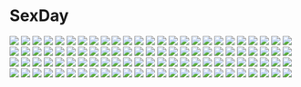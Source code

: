 # SexDay
![](https://konachan.com/jpeg/9328661cc38408dc31ca4939170136dc/Konachan.com%20-%2096352%20blush%20breasts%20fingering%20food%20game_cg%20long_hair%20masturbation%20nipples%20orangette%20panties%20purple_eyes%20pussy_juice%20red_hair%20topless%20underwear.jpg)
![](https://konachan.com/jpeg/33545ca9a3d9cc95f257cb30bddf9cbf/Konachan.com%20-%20240498%20animal_ears%20blonde_hair%20foxgirl%20hug%20kagamine_len%20kagamine_rin%20male%20purple_eyes%20short_hair%20tagme_%28artist%29%20tail%20vocaloid.jpg)
![](https://konachan.com/image/56530f2e4c9d58bfe44aba10b0275583/Konachan.com%20-%2082814%20animal%20barefoot%20bed%20book%20dog%20fullmetal_alchemist%20riza_hawkeye%20vector%20watermark%20winry_rockbell.jpg)
![](https://konachan.com/image/3dac34d383580afc1df03850940fbbe2/Konachan.com%20-%20173866%202girls%20aner_%28qqan00%29%20ass%20black_hair%20blue_eyes%20kill_la_kill%20kiryuin_satsuki%20long_hair%20matoi_ryuuko%20short_hair%20sword%20thighhighs%20uniform%20weapon.jpg)
![](https://konachan.com/image/5efd1b73d80181664f23582450988800/Konachan.com%20-%2098806%20kaname_madoka%20mahou_shoujo_madoka_magica.jpg)
![](https://konachan.com/jpeg/6884b6c3d175b8b474c465b1128a60a2/Konachan.com%20-%2085831%20animal_ears%20blue_hair%20chibi%20cirno%20fairy%20fang%20gradient%20ookami_to_koushinryou%20parody%20reku%20short_hair%20tail%20touhou%20wings%20wolfgirl.jpg)
![](https://konachan.com/jpeg/1f6075dcceb3bd14f38e7411fd9d3dfe/Konachan.com%20-%20154423%20aaaa%20breasts%20brown_eyes%20nipples%20no_bra%20white.jpg)
![](https://konachan.com/image/390687b7547845b84c0ebedc3eab7da9/Konachan.com%20-%20216532%20anthropomorphism%20blush%20bow%20boyogo%20gloves%20industrial%20kantai_collection%20polychromatic%20signed%20sketch%20yuubari_%28kancolle%29.jpg)
![](https://konachan.com/image/533653c475dd45bb47e523eb2dac10e4/Konachan.com%20-%20176029%203d%20a4size%20flowers%20grass%20landscape%20nobody%20original%20scenic%20shade%20tree.jpg)
![](https://konachan.com/jpeg/10c44022ef3d4bbe0c7ab9fe6bd832b7/Konachan.com%20-%20220771%202girls%20apple%20blonde_hair%20blue_eyes%20cherry%20cropped%20crossover%20food%20fruit%20kantoku%20kneehighs%20long_hair%20petals%20scan%20shirt%20skirt%20strawberry%20thighhighs%20tie.jpg)
![](https://konachan.com/jpeg/7f9a7785aebb93a552c548470d33555f/Konachan.com%20-%20267024%20blonde_hair%20blush%20breast_hold%20breasts%20brown_eyes%20cleavage%20fate_grand_order%20fate_%28series%29%20gendo0032%20gray_hair%20japanese_clothes%20no_bra%20okita_souji_alter.jpg)
![](https://konachan.com/image/35eb4a5fa94a4dda04e0190524abafbb/Konachan.com%20-%20223897%20anthropomorphism%20blue_eyes%20blush%20close%20condom%20gray_hair%20hamakaze_%28kancolle%29%20kantai_collection%20rensanma%20short_hair%20wet%20wristwear.jpg)
![](https://konachan.com/image/b8cfe22951c4eaf3aaacbbee75caf421/Konachan.com%20-%2083476%20archer%20black_eyes%20dark_skin%20dress%20fang%20fate_extra%20foxgirl%20green_eyes%20group%20long_hair%20male%20pink_hair%20ponytail%20ribbons%20short_hair%20water%20white_hair.jpg)
![](https://konachan.com/jpeg/2938a29df98080da46616c8b5821139b/Konachan.com%20-%20302247%202girls%20gunp%20hug%20no_bra%20nopan%20open_shirt%20school_uniform%20shinjou_akane%20ssss.gridman%20takarada_rikka%20yuri.jpg)
![](https://konachan.com/jpeg/201c1475455648926bf95036191256f3/Konachan.com%20-%20285148%20blush%20braids%20breasts%20brown_eyes%20cleavage%20close%20clouds%20fire_emblem%20gray_hair%20leonmandala%20long_hair%20necklace%20sky%20twintails%20water%20wet.jpg)
![](https://konachan.com/image/1b4b8c89044e8bd8f632034f62fd4b76/Konachan.com%20-%20201196%20blush%20bra%20breast_hold%20breasts%20brown_hair%20calendar%20chien%20cleavage%20panties%20purple_eyes%20shiwasu_horio%20striped_panties%20suzuki_kasumi%20underwear.jpg)
![](https://konachan.com/image/cb078b87c43e3143808bbd1d706d7c80/Konachan.com%20-%2078844%20celty_sturluson%20clouds%20durarara%21%21%20moon%20motorcycle%20night%20stars.jpg)
![](https://konachan.com/jpeg/d96d41c77803e4fa421cbafaeaa79228/Konachan.com%20-%20182557%20119%20blonde_hair%20bow%20dress%20glasses%20green_eyes%20hat%20kirisame_marisa%20long_hair%20pink_eyes%20touhou%20witch%20witch_hat%20wristwear.jpg)
![](https://konachan.com/jpeg/940750f4b880f35acfe4a15ea3b9b265/Konachan.com%20-%20232477%20bicolored_eyes%20blonde_hair%20breasts%20long_hair%20nude%20original%20pointed_ears%20shiraha_%28pixiv10239953%29%20thighhighs.jpg)
![](https://konachan.com/image/f4ac78f98b770ff46ce0591cf7e11dbb/Konachan.com%20-%20224754%20aqua_eyes%20aqua_hair%20gloves%20headdress%20knife%20maid%20panzixi70%20rem_%28re%3Azero%29%20re%3Azero_kara_hajimeru_isekai_seikatsu%20short_hair%20stockings.jpg)
![](https://konachan.com/jpeg/fc39008dc0ad3e7b14d9753853056f4e/Konachan.com%20-%20162813%202girls%20bra%20breasts%20cropped%20hatori_piyoko%20hook%20nipples%20open_shirt%20panties%20panty_pull%20school_uniform%20suzunae_houmi%20underwear%20yatsuka_itsuki.jpg)
![](https://konachan.com/image/ce7e4fbff76df613ff50a15dcfb8d981/Konachan.com%20-%2082665%20bra%20breasts%20cleavage%20hatsune_miku%20long_hair%20open_shirt%20pompier%20twintails%20underwear%20vocaloid.jpg)
![](https://konachan.com/image/ed173132865ed7785516935b31f933e6/Konachan.com%20-%20170534%20blonde_hair%20blue_eyes%20brown_eyes%20car%20chinese_clothes%20chinese_dress%20eyepatch%20haku_%28sabosoda%29%20original%20twintails%20white.jpg)
![](https://konachan.com/jpeg/0ffccffcbcfc9a458500dbf1c99a3166/Konachan.com%20-%20121296%20brown_hair%20hakurei_reimu%20japanese_clothes%20long_hair%20miko%20red_eyes%20touhou%20transparent%20vector.jpg)
![](https://konachan.com/image/db8cf11829161825054b8c9fd60e8b11/Konachan.com%20-%20153293%20blush%20breasts%20cleavage%20dress%20fang%20long_hair%20original%20purple_eyes%20tears%20usagihime%20white_hair.jpg)
![](https://konachan.com/image/3e8e96081bd5aca8475d269c93ae4176/Konachan.com%20-%2019691%20hayase_mitsuki%20kimi_ga_nozomu_eien%20suzumiya_haruka.jpg)
![](https://konachan.com/image/b45324d4273045b93bcf17f5e11f6785/Konachan.com%20-%20134798%20bandage%20black_hair%20cigarette%20eyepatch%20gray_hair%20group%20gun%20jormungand%20knife%20lehm_brick%20long_hair%20navel%20short_hair%20tie%20uniform%20weapon%20white_hair.jpg)
![](https://konachan.com/jpeg/eb9e03814bdbf0dc6475269f855d550e/Konachan.com%20-%20121706%20bed%20blush%20breasts%20game_cg%20ima_mo_itsuka_mo_faruna_runa%20kamiya_tomoe%20nipples%20panties%20short_hair%20thighhighs%20topless%20underwear.jpg)
![](https://konachan.com/image/4e7ae8184dc80f252673c2d2a67f2bd2/Konachan.com%20-%2069015%20bikini%20blue_hair%20breasts%20cleavage%20long_hair%20red_eyes%20selvaria_bles%20shuugetsu_karasu%20sky%20swimsuit%20valkyria_chronicles.jpg)
![](https://konachan.com/jpeg/d5bb8dc70d05129a001fb88c56da309b/Konachan.com%20-%20266520%20animal_ears%20blush%20breasts%20brown_eyes%20foxgirl%20gray_hair%20japanese_clothes%20long_hair%20maze_yuri%20nipples%20no_bra%20original%20tail.jpg)
![](https://konachan.com/image/ab6d18d83e6d772494d8f8712c218708/Konachan.com%20-%2066226%20hatsune_miku%20twintails%20vocaloid.jpg)
![](https://konachan.com/image/94520760e0ff73c2ec6f18d4265ffe3a/Konachan.com%20-%2078897%20aliasing%20blue_hair%20food%20grass%20haotone_tsubasa%20hontani_kanae%20kisaragi_gold_star%20long_hair%20purple_eyes%20saga_planets%20scan%20water.jpg)
![](https://konachan.com/image/deb2389f2fb53e1b24fb4c42622f5d53/Konachan.com%20-%20178095%20blue_eyes%20blush%20bow%20brown_eyes%20brown_hair%20crying%20eyepatch%20gloves%20group%20halo%20hat%20headband%20hellshock%20mask%20ponytail%20short_hair%20skirt%20tears%20yellow_eyes.jpg)
![](https://konachan.com/jpeg/b7c9c650ff98ab11e2797c1d90a0ac8a/Konachan.com%20-%20264635%20brown_hair%20gloves%20gun_gale_online%20hat%20hazuki_%28sutasuta%29%20kohiruimaki_karen%20llenn_%28sao%29%20military%20pink%20pink_eyes%20short_hair%20sword_art_online%20uniform.jpg)
![](https://konachan.com/image/f8c47764993b768ee8afbb6f8d56ab26/Konachan.com%20-%20133277%20all_male%20bellezza_felutia%20bicolored_eyes%20black_hair%20feathers%20male%20original%20school_uniform%20sword%20trap%20weapon%20wings%20xephonia.jpg)
![](https://konachan.com/image/bcaac602a062be3a8344135bfd394950/Konachan.com%20-%20161538%20a082%20armor%20azur_%28fire_emblem%29%20fire_emblem%20flowers%20hug%20olivia_%28fire_emblem%29%20petals%20sword%20weapon.jpg)
![](https://konachan.com/jpeg/b0d1d514e841d21f0b437e23f53212de/Konachan.com%20-%20190438%202girls%20aliasing%20apple%20barefoot%20bikini%20breasts%20cleavage%20food%20fruit%20green_eyes%20headphones%20long_hair%20short_hair%20swimsuit%20twins%20vocaloid%20wristwear.jpg)
![](https://konachan.com/image/0ac039233a0a3e05d7f2f6febfbbee3b/Konachan.com%20-%2047199%20bike_shorts%20bra%20breasts%20cameltoe%20hayate_no_gotoku%20katsura_hinagiku%20katsura_yukiji%20panties%20ruschuto%20shorts%20thighhighs%20underwear%20yuri.jpg)
![](https://konachan.com/image/5f448050aaf1c59ca2ea95409f2a5b45/Konachan.com%20-%20213206%20ass%20black_hair%20blake_belladonna%20bow%20cross_akiha%20long_hair%20pantyhose%20rwby%20shorts%20sword%20weapon%20yellow_eyes.jpg)
![](https://konachan.com/jpeg/8b2798a2594f155bbfc2442aefe8393c/Konachan.com%20-%20145069%20aqua_eyes%20black_hair%20blush%20favorite%20game_cg%20glasses%20irotoridori_no_sekai%20kisaragi_mio%20long_hair%20red_hair%20ribbons%20shida_kazuhiro%20skirt.jpg)
![](https://konachan.com/jpeg/7b26b4d8a4f8c8c087b718394aa6f7ef/Konachan.com%20-%20286239%20animal_ears%20building%20city%20clouds%20dyolf%20gun%20headphones%20mecha%20original%20pantyhose%20scenic%20signed%20skirt%20sky%20sunset%20weapon.jpg)
![](https://konachan.com/image/eadbc6a7c78c31c4905d919e450ef533/Konachan.com%20-%2030100%20aka%20chu-chu%20nekoneko_soft%20sky%20wings.jpg)
![](https://konachan.com/image/f2c866da2f8ac97154ef67956481d002/Konachan.com%20-%20134074%2024_%2824phage%29%202girls%20dress%20flowers%20school_uniform%20tagme_%28character%29.jpg)
![](https://konachan.com/jpeg/4496aaeac66256d6002cc359e3cbb622/Konachan.com%20-%2082316%20blonde_hair%20clouds%20dress%20flandre_scarlet%20hat%20lulu_season%20moon%20red_eyes%20stars%20touhou%20vampire%20wings.jpg)
![](https://konachan.com/image/35a69a75503d74e025969f662b62d671/Konachan.com%20-%2048351%20akiyama_mio%20animal_ears%20bunny_ears%20bunnygirl%20k-on%21%20microphone%20nanao.jpg)
![](https://konachan.com/jpeg/bbdc7c9d0a825eeeac63464a294792b9/Konachan.com%20-%20257709%20anthropomorphism%20barefoot%20brown_hair%20glasses%20green_eyes%20headband%20long_hair%20navel%20no_bra%20panties%20shirt_lift%20underboob%20underwear%20yuuji_%28and%29.jpg)
![](https://konachan.com/image/7aed018026125bc4b9e8467ee92fb67e/Konachan.com%20-%20111183%20blush%20game_cg%20kitamikado_ayaka%20long_hair%20no_bra%20open_shirt%20princess_evangile%20purple_eyes%20yamakaze_ran.jpg)
![](https://konachan.com/image/7488aaade3509edc1f6b02335e89159e/Konachan.com%20-%20108171%20black_hair%20long_hair%20mask%20onigunsou%20tagme%20weapon.jpg)
![](https://konachan.com/jpeg/2c08a81b20a95f5736abdd12650d736a/Konachan.com%20-%20284778%20animal%20bikini%20bird%20breasts%20brown_eyes%20clouds%20cropped%20foxgirl%20hat%20long_hair%20pink_hair%20sky%20swim_ring%20swimsuit%20tail%20umbrella%20water%20wet%20wristwear.jpg)
![](https://konachan.com/image/3c4651a06587c25578ad777ceec7054f/Konachan.com%20-%20257738%20anthropomorphism%20ayanami_%28azur_lane%29%20azur_lane%20tatapopo.jpg)
![](https://konachan.com/image/fba030ea6b83e924e2d2884dba5a1e8c/Konachan.com%20-%20299990%20akiru_%28igel-flutter%29%20blush%20brown_eyes%20brown_hair%20group%20kneehighs%20original%20ponytail%20school_uniform%20short_hair%20skirt%20socks.jpg)
![](https://konachan.com/image/7bb24a913213b8e05696a5ab180716c0/Konachan.com%20-%2015620%20ciel%20shingetsutan_tsukihime.jpg)
![](https://konachan.com/image/3309b9bf2daf37ca33e8711def3104e8/Konachan.com%20-%20251395%20animal%20aqua_eyes%20bird%20blush%20breasts%20brown_hair%20feathers%20flowers%20headdress%20idolmaster%20petals%20ribbons%20sagisawa_fumika%20terumii%20wedding_attire.jpg)
![](https://konachan.com/image/f116d20bf8aa1615398bc3ba4122484d/Konachan.com%20-%2029961%20ichigo_mashimaro%20itou_chika%20itou_nobue%20matsuoka_miu%20sakuragi_matsuri.jpg)
![](https://konachan.com/jpeg/5dfb4be07ab49cf7a5b7b28e6cd048e8/Konachan.com%20-%20202556%202girls%20ayase_eri%20blonde_hair%20blush%20karory%20love_live%21_school_idol_project%20nishikino_maki%20ponytail%20red_hair%20scan%20thighhighs.jpg)
![](https://konachan.com/jpeg/a9def8c4051cddaab2b10a26893771cd/Konachan.com%20-%2074071%20hatsune_miku%20katana%20sword%20twintails%20vocaloid%20weapon.jpg)
![](https://konachan.com/jpeg/7aea7e4364d57101be2e09f1e3c8afc0/Konachan.com%20-%20128554%20collar%20game_cg%20gray_hair%20long_hair%20makita_maki%20navel%20shinigami_no_testament%20vivi_alhazerd.jpg)
![](https://konachan.com/image/8afad19f30ad652c1f29a2b1544b8a00/Konachan.com%20-%20273858%20black_hair%20breasts%20building%20city%20cleavage%20clouds%20kusaka_kou%20necklace%20original%20purple_eyes%20short_hair%20sky%20sunset.jpg)
![](https://konachan.com/image/e4aa068485b20d272532170540136e77/Konachan.com%20-%20262127%20anthropomorphism%20aqua_eyes%20barefoot%20breasts%20fellatio%20fi-san%20gray_hair%20lactation%20long_hair%20nipples%20nude%20pussy%20sex%20spread_legs%20tentacles%20uncensored.jpg)
![](https://konachan.com/image/dd9ab4f8f549a29d66a326992c327460/Konachan.com%20-%2067609%20all_male%20black_hair%20ciel_phantomhive%20flowers%20gloves%20kuroshitsuji%20male%20red_eyes%20ribbons%20rose%20sebastian_michaelis%20short_hair.jpg)
![](https://konachan.com/image/a9bbc16a0e8ef826f34e63b5932b39b7/Konachan.com%20-%2080224%20hatsune_miku%20twintails%20vocaloid.jpg)
![](https://konachan.com/jpeg/397d5bf6558f39fa8d076f136a1c4ff0/Konachan.com%20-%20272076%20aqua_hair%20ass%20breasts%20brown_hair%20gloamy%20kiss%20mahou_shoujo_madoka_magica%20male%20miki_sayaka%20nipples%20nude%20short_hair%20white.jpg)
![](https://konachan.com/jpeg/bc894b1136ada0f18c8465b3205609bb/Konachan.com%20-%20136557%20bed%20blonde_hair%20blush%20breasts%20censored%20game_cg%20koiimo_sweet_days%20kyoukain_yurika%20long_hair%20nipples%20purple_eyes%20pussy%20sakana.jpg)
![](https://konachan.com/image/a5477c5b3af8420535508bff3b0c6da9/Konachan.com%20-%2084891%20asahina_mikuru%20clouds%20forest%20moon%20night%20pink_eyes%20pink_hair%20sky%20stars%20suzumiya_haruhi_no_yuutsu%20tree%20wink%20zuoyou.jpg)
![](https://konachan.com/jpeg/0bd44d378842a87d91302e8dc71069fd/Konachan.com%20-%20246694%20animal_ears%20aqua_hair%20blush%20cropped%20fellatio%20ferri_%28granblue_fantasy%29%20granblue_fantasy%20long_hair%20penis%20pubic_hair%20ricegnat%20uncensored%20yellow_eyes.jpg)
![](https://konachan.com/jpeg/54033837bdff8fac2633d2fb546b71d3/Konachan.com%20-%20269051%202girls%20animal_ears%20black_hair%20catgirl%20chocola_%28sayori%29%20game_cg%20loli%20long_hair%20nekopara%20neko_works%20sayori%20snow%20twintails%20vanilla_%28sayori%29%20white_hair.jpg)
![](https://konachan.com/jpeg/5cf662ae426e2bed6c987c78c23d8ca4/Konachan.com%20-%2089657%20animal_ears%20flandre_scarlet%20panties%20tahal%20tail%20thighhighs%20touhou%20underwear%20vampire%20wings.jpg)
![](https://konachan.com/jpeg/21621b5a113021239f9e2d4292203d4d/Konachan.com%20-%20157940%20bandage%20blood%20brown_hair%20city%20cross%20gloves%20gun%20ia%20original%20tagme%20tattoo%20vocaloid%20weapon.jpg)
![](https://konachan.com/jpeg/c664b9be9e9cd036d6daf842e3fa21c6/Konachan.com%20-%20257962%20breasts%20cc%20cleavage%20code_geass%20green_hair%20japanese_clothes%20long_hair%20rangetsu%20waifu2x%20yellow_eyes.jpg)
![](https://konachan.com/jpeg/4f5e8cb6a2deecb8d07140fd06d532d1/Konachan.com%20-%20190759%20ass%20bra%20breasts%20cleavage%20cropped%20long_hair%20original%20tetrapod%20underboob%20underwear.jpg)
![](https://konachan.com/jpeg/3708034d0f766bfaf65d2bdb8d6621c7/Konachan.com%20-%20172975%20angel%20breasts%20cleavage%20kazenokaze%20purple_eyes%20skirt%20thighhighs%20white_hair%20wings.jpg)
![](https://konachan.com/image/1663d51c893fc56ec4130753605e6fa6/Konachan.com%20-%2011829%202girls%20after%20blonde_hair%20blue_eyes%20brown_eyes%20cross%20headband%20necklace%20orange_hair%20ponytail%20school_uniform%20shiomiya_kanami%20shoujo_ai%20taka_tony.jpg)
![](https://konachan.com/jpeg/7b8f9a0375e8f899f05873c14af74e00/Konachan.com%20-%20207382%20dress%20fire%20male%20nanomortis%20original%20skirt%20wings.jpg)
![](https://konachan.com/image/169fba057f745192bcd2d59fec9a4cb6/Konachan.com%20-%20116416%20kannatsuki_noboru%20shinkyoku_soukai_polyphonica%20tagme.jpg)
![](https://konachan.com/image/b5dec5493399b9b8da96a78119b44d6d/Konachan.com%20-%2033173%20barefoot%20bed%20breasts%20cleavage%20corticarte_apa_lagranges%20kannatsuki_noboru%20panties%20red_hair%20tsuge_eufinley%20underwear%20yugiri_perserte%20yugiri_princesca.jpg)
![](https://konachan.com/image/f6dbbcc345cd2c4d3953000c61a8ce86/Konachan.com%20-%20165739%20animal_ears%20blonde_hair%20brown_hair%20hat%20japanese_clothes%20kishinami%20omachi%20orime%20pink_eyes%20purple_eyes%20purple_hair%20red_eyes%20sengoku_rance.jpg)
![](https://konachan.com/image/794d240a2f6ab38a395a5842b481cba8/Konachan.com%20-%2067024%20breasts%20nipples%20no_bra%20original%20shimoku%20waitress.jpg)
![](https://konachan.com/image/e4ac3f5fa5d178853ede393ff40e200b/Konachan.com%20-%20193782%20bikini%20breasts%20brown_hair%20cleavage%20dengeki_moeoh%20fang%20food%20fruit%20jpeg_artifacts%20karory%20long_hair%20original%20strawberry%20swimsuit%20water.jpg)
![](https://konachan.com/jpeg/5fcc07c252ecb5aa4169ca98106d0e4b/Konachan.com%20-%20275724%20black_hair%20brown%20brown_eyes%20close%20lma%20long_hair%20original%20signed.jpg)
![](https://konachan.com/image/2fea9455d46c9bef95542075afa0bf89/Konachan.com%20-%20202541%20aqua_hair%20black_hair%20blue_eyes%20brown_eyes%20gloves%20gray_hair%20group%20headband%20kneehighs%20long_hair%20pantyhose%20red_eyes%20short_hair%20tarumi%20thighhighs.jpg)
![](https://konachan.com/image/c7aa91f384b4b4e9aec7b82a078736f6/Konachan.com%20-%20262139%20aihime_riyo%20aqua_eyes%20aqua_hair%20hatsune_miku%20long_hair%20signed%20skirt%20tie%20twintails%20vocaloid%20wink.jpg)
![](https://konachan.com/image/57c7b28b3414ba1166b9cea47e3fe4f4/Konachan.com%20-%20142825%20animal_ears%20blush%20bunny_ears%20bunnygirl%20dead_space%20gray_hair%20lm7_%28op-center%29%20long_hair%20tagme%20weapon.jpg)
![](https://konachan.com/image/6e3acb130e0a79ba13e3e07156d7529b/Konachan.com%20-%2037187%20armor%20kinmedai_pink%20nipples%20nude%20seiryuu_tenmu%20shouryuu_senki_tenmu%20sword%20weapon%20wet.jpg)
![](https://konachan.com/jpeg/f8300d0a314cee41ae83f936bd45787b/Konachan.com%20-%20257853%20anus%20ass%20bed%20black_hair%20breasts%20censored%20choker%20fingering%20game_cg%20long_hair%20masturbation%20nude%20pussy%20red_eyes%20sideboob%20splush_wave%20twintails%20youta.jpg)
![](https://konachan.com/image/9430c23be0ed6b26fe53fa2f78084c64/Konachan.com%20-%20181665%20building%20original%20pixiv_fantasia%20scenic%20signed%20sky%20swd3e2.jpg)
![](https://konachan.com/image/0320c9a0deab85f916332e8fafb5fe7a/Konachan.com%20-%2037071%20artoria_pendragon_%28all%29%20fate_%28series%29%20fate_stay_night%20illyasviel_von_einzbern%20saber%20tohsaka_rin.jpg)
![](https://konachan.com/jpeg/5d1d0aa309c2ff1370c4fd1c887306e5/Konachan.com%20-%20183152%20ass%20blue_hair%20game_cg%20g_yuusuke%20light%20long_hair%20panties%20sera_mizuki%20sousyu_sensinkan-gakuen_hachimyoujin%20underwear%20undressing.jpg)
![](https://konachan.com/image/af0a280ff5382bcab03c215807471400/Konachan.com%20-%20112819%20amami_haruka%20ball%20beach%20bikini%20comiccho%20green_eyes%20idolmaster%20swimsuit%20wink.jpg)
![](https://konachan.com/image/103f15e1aa68a6047cc531460d3a0605/Konachan.com%20-%2076305%20kagamine_rin%20tamayo%20vocaloid.jpg)
![](https://konachan.com/image/db1b4d4fb1de535624b4eb44940b5574/Konachan.com%20-%20226747%202girls%20animal_ears%20blush%20breasts%20brown_hair%20catgirl%20hat%20kneehighs%20long_hair%20orange_eyes%20original%20pink_hair%20red_eyes%20syroh%20tail%20twintails%20wristwear.jpg)
![](https://konachan.com/jpeg/e4593ac7b5bd54641086a52cefee7239/Konachan.com%20-%20273944%20ashido_mina%20boku_no_hero_academia%20nac000%20orange_eyes%20pink_hair%20school_uniform%20short_hair%20skirt%20tie%20water.jpg)
![](https://konachan.com/jpeg/971eb24430f5f9276b6b1146fe64f43b/Konachan.com%20-%20209173%20animal%20black_hair%20bow%20garter_belt%20houjuu_nue%20igakusei%20microphone%20short_hair%20snake%20stockings%20thighhighs%20touhou%20wings.jpg)
![](https://konachan.com/jpeg/5626a47ebab60418c6b618aa05eee925/Konachan.com%20-%20272418%20armor%20ass%20bikini%20blush%20bondage%20cape%20elbow_gloves%20game_cg%20gloves%20purple_eyes%20purple_hair%20pussy_juice%20rope%20samurai%20swimsuit%20thighhighs%20torn_clothes.jpg)
![](https://konachan.com/image/84633d01b9773cf095684a2fafe42bb7/Konachan.com%20-%208014%20hidamari_sketch%20hiro%20sleeping%20ume_aoki%20yuno.jpg)
![](https://konachan.com/jpeg/2ca1d7769034cd0f659f2718c088add0/Konachan.com%20-%20271413%202girls%20bed%20bilibala%20blonde_hair%20blush%20book%20censored%20fate_%28series%29%20ipod%20long_hair%20nipples%20pussy%20red_eyes%20spread_legs%20watermark%20white_hair%20yuri.jpg)
![](https://konachan.com/jpeg/5cea413fd59302c355257992fcebf076/Konachan.com%20-%20222507%20blue_eyes%20bow%20choker%20crossover%20dress%20hat%20headdress%20kafuu_chino%20long_hair%20mafumafu%20male%20miho-tyan%20red_eyes%20ribbons%20short_hair%20stars%20utaite%20white_hair.jpg)
![](https://konachan.com/jpeg/2ead2e1927c5af0d9b211fc1e50f3d35/Konachan.com%20-%20192516%20drink%20food%20game_cg%20giga%20harvest_overray%20loli%20nironiro%20pink_hair%20red_eyes%20tamaki_yuuka.jpg)
![](https://konachan.com/image/2be3d078e616cf6f2ddb3c897c42a7db/Konachan.com%20-%207135%20kingdom_hearts%20riku.jpg)
![](https://konachan.com/image/a326acfad78cf06de83fa613ab576891/Konachan.com%20-%20215117%20date_a_live%20fire%20itsuka_kotori%20japanese_clothes%20lolita_fashion%20long_hair%20red_eyes%20red_hair%20swd3e2%20weapon.jpg)
![](https://konachan.com/jpeg/ebe320eadb72ebe3f98507f2569c3316/Konachan.com%20-%20227011%20blonde_hair%20blue_eyes%20boku_wa_tomodachi_ga_sukunai%20breasts%20butterfly%20cleavage%20haekwon1023%20kashiwazaki_sena%20long_hair%20no_bra%20third-party_edit.jpg)
